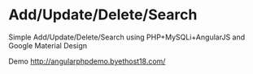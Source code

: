 # Add/Update/Delete/Search
Simple Add/Update/Delete/Search using PHP+MySQLi+AngularJS and Google Material Design

Demo
http://angularphpdemo.byethost18.com/

